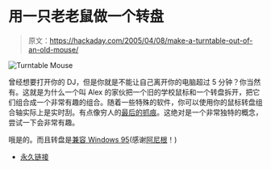 # 用一只老老鼠做一个转盘

> 原文：<https://hackaday.com/2005/04/08/make-a-turntable-out-of-an-old-mouse/>

![Turntable Mouse](img/b75c37487caf55e4b1c93f36fbdfb929.png)

曾经想要打开你的 DJ，但是你就是不能让自己离开你的电脑超过 5 分钟？你当然有。这就是为什么一个叫 Alex 的家伙把一个旧的学校鼠标和一个转盘拆开，把它们组合成一个非常有趣的组合。随着一些特殊的软件，你可以使用你的鼠标转盘组合轴实际上是实时刮。有点像穷人的[最后的抓痕](http://www.finalscratch.com/v3/what_is_fs.shtml)。这绝对是一个非常独特的概念，尝试一下会非常有趣。

哦是的。而且转盘是[兼容 Windows 95](http://terminatorx.cx/pix/tt_the_mouse.jpg)(感谢[阿尼根](http://www.wdsn.tk/)！)

*   [永久链接](http://terminatorx.org/)